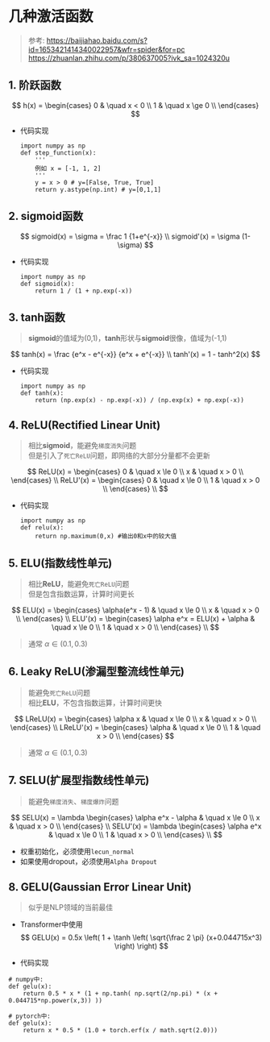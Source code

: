 # 几种激活函数
> 参考: https://baijiahao.baidu.com/s?id=1653421414340022957&wfr=spider&for=pc
> https://zhuanlan.zhihu.com/p/380637005?ivk_sa=1024320u

## 1. 阶跃函数
$$
    h(x) =  \begin{cases}
            0 & \quad x < 0 \\
            1 & \quad x \ge 0 \\
            \end{cases}
$$
- 代码实现
    ```
    import numpy as np
    def step_function(x):
        '''
        例如 x = [-1, 1, 2]
        '''
        y = x > 0 # y=[False, True, True]
        return y.astype(np.int) # y=[0,1,1]
    ```

## 2. sigmoid函数
$$
    sigmoid(x) = \sigma = \frac 1 {1+e^{-x}} \\
    sigmoid'(x) = \sigma (1-\sigma)
$$
- 代码实现
    ```
    import numpy as np
    def sigmoid(x):
        return 1 / (1 + np.exp(-x))
    ```

## 3. tanh函数
> **sigmoid**的值域为(0,1)，**tanh**形状与**sigmoid**很像，值域为(-1,1)

$$
    tanh(x) = \frac {e^x - e^{-x}} {e^x + e^{-x}} \\
    tanh'(x) = 1 - tanh^2(x)
$$
- 代码实现
    ```
    import numpy as np
    def tanh(x):
        return (np.exp(x) - np.exp(-x)) / (np.exp(x) + np.exp(-x))
    ```

## 4. ReLU(Rectified Linear Unit)
> 相比**sigmoid**，能避免`梯度消失`问题  
> 但是引入了`死亡ReLU`问题，即网络的大部分分量都不会更新

$$
    ReLU(x) =
    \begin{cases}
        0 & \quad x \le 0 \\
        x & \quad x > 0 \\
    \end{cases} \\
    ReLU'(x) =
    \begin{cases}
        0 & \quad x \le 0 \\
        1 & \quad x > 0 \\
    \end{cases} \\
$$
- 代码实现
    ```
    import numpy as np
    def relu(x):
        return np.maximum(0,x) #输出0和x中的较大值
    ```

## 5. ELU(指数线性单元)
> 相比**ReLU**，能避免`死亡ReLU`问题  
> 但是包含指数运算，计算时间更长

$$
    ELU(x) =
    \begin{cases}
        \alpha(e^x - 1) & \quad x \le 0 \\
        x & \quad x > 0 \\
    \end{cases} \\
    ELU'(x) =
    \begin{cases}
        \alpha e^x = ELU(x) + \alpha & \quad x \le 0 \\
        1 & \quad x > 0 \\
    \end{cases} \\
$$
> 通常 $\alpha \in (0.1, 0.3)$

## 6. Leaky ReLU(渗漏型整流线性单元)
> 能避免`死亡ReLU`问题  
> 相比**ELU**，不包含指数运算，计算时间更快

$$
    LReLU(x) =
    \begin{cases}
        \alpha x & \quad x \le 0 \\
        x & \quad x > 0 \\
    \end{cases} \\
    LReLU'(x) = 
    \begin{cases}
        \alpha & \quad x \le 0 \\
        1 & \quad x > 0 \\
    \end{cases}
$$
> 通常 $\alpha \in (0.1, 0.3)$

## 7. SELU(扩展型指数线性单元)
> 能避免`梯度消失`、`梯度爆炸`问题  

$$
    SELU(x) =  \lambda 
    \begin{cases}
        \alpha e^x - \alpha & \quad x \le 0 \\
        x & \quad x > 0 \\
    \end{cases} \\
    SELU'(x) = \lambda
    \begin{cases}
        \alpha e^x & \quad x \le 0 \\
        1 & \quad x > 0 \\
    \end{cases} \\
$$
- 权重初始化，必须使用`lecun_normal`
- 如果使用dropout，必须使用`Alpha Dropout`

## 8. GELU(Gaussian Error Linear Unit)
> 似乎是NLP领域的当前最佳

- Transformer中使用
$$
    GELU(x) = 0.5x \left( 1 + \tanh \left( \sqrt{\frac 2 \pi} (x+0.044715x^3) \right) \right)
$$

- 代码实现
```
# numpy中:
def gelu(x):
    return 0.5 * x * (1 + np.tanh( np.sqrt(2/np.pi) * (x + 0.044715*np.power(x,3)) ))

# pytorch中:
def gelu(x):
    return x * 0.5 * (1.0 + torch.erf(x / math.sqrt(2.0)))
```